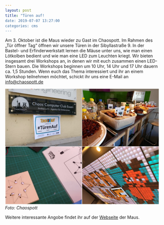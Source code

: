 ```yaml
---
layout: post
title: "Türen auf!
date: 2019-07-07 13:27:00
categories: cms
---
```


Am 3. Oktober ist die Maus wieder zu Gast im Chaospott. Im Rahmen des „Tür öffner Tag“ öffnen wir unsere Türen in der Sibyllastraße 9. In der Bastel- und Erfinderwerkstatt lernen die Mäuse unter uns, wie man einen Lötkolben bedient und wie man eine LED zum Leuchten kriegt. Wir bieten insgesamt drei Workshops an, in denen wir mit euch zusammen einen LED-Stern bauen. Die Workshops beginnen um 10 Uhr, 14 Uhr und 17 Uhr dauern ca. 1,5 Stunden. Wenn euch das Thema interessiert und ihr an einem Workshop teilnehmen möchtet, schickt ihr uns eine E-Mail an info@chaospott.de

![Quelle: Chaospott](/media/2018-10-10/die-maus-00.jpg)
*Foto: Chaospott*

Weitere interessante Angobe findet ihr auf der [Webseite](https://www.wdrmaus.de/tuer_oeffner_tag/2019/) der Maus.